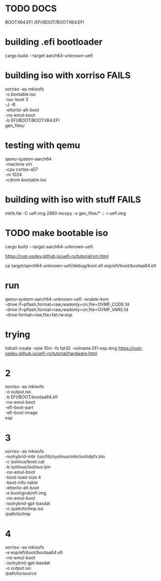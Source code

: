 # TODO DOCS


BOOTX64.EFI
/EFI/BOOT/BOOTX64.EFI

# building .efi bootloader

cargo build --target aarch64-unknown-uefi

# building iso with xorriso FAILS

xorriso -as mkisofs \
    -o bootable.iso \
    -iso-level 3 \
    -J -R \
    -eltorito-alt-boot \
    -no-emul-boot \
    -b EFI/BOOT/BOOTX64.EFI \
    gen_files/


# testing with qemu

qemu-system-aarch64 \
  -machine virt \
  -cpu cortex-a57 \
  -m 1024 \
  -cdrom bootable.iso

# building with iso with stuff FAILS
mkfs.fat -C uefi.img 2880
mcopy -s gen_files/* :: -i uefi.img

# TODO make bootable iso

cargo build --target aarch64-unknown-uefi

https://rust-osdev.github.io/uefi-rs/tutorial/vm.html

cp target/aarch64-unknown-uefi/debug/boot.efi esp/efi/boot/bootaa64.efi

# run

qemu-system-aarch64-unknown-uefi -enable-kvm \
    -drive if=pflash,format=raw,readonly=on,file=OVMF_CODE.fd \
    -drive if=pflash,format=raw,readonly=on,file=OVMF_VARS.fd \
    -drive format=raw,file=fat:rw:esp

# trying

hdiutil create -size 10m -fs fat32 -volname EFI esp.dmg
https://rust-osdev.github.io/uefi-rs/tutorial/hardware.html

# 2
xorriso -as mkisofs \
    -o output.iso \
    -b EFI/BOOT/bootaa64.efi \
    -no-emul-boot \
    -efi-boot-part \
    -efi-boot-image \
    esp

# 3

xorriso -as mkisofs \
  -isohybrid-mbr /usr/lib/syslinux/mbr/isohdpfx.bin \
  -c isolinux/boot.cat \
  -b isolinux/isolinux.bin \
  -no-emul-boot \
  -boot-load-size 4 \
  -boot-info-table \
  -eltorito-alt-boot \
  -e boot/grub/efi.img \
  -no-emul-boot \
  -isohybrid-gpt-basdat \
  -o /path/to/tmp.iso \
  /path/to/tmp

# 4
xorriso -as mkisofs \
  -e esp/efi/boot/bootaa64.efi \
  -no-emul-boot \
  -isohybrid-gpt-basdat \
  -o output.iso \
  /path/to/source
